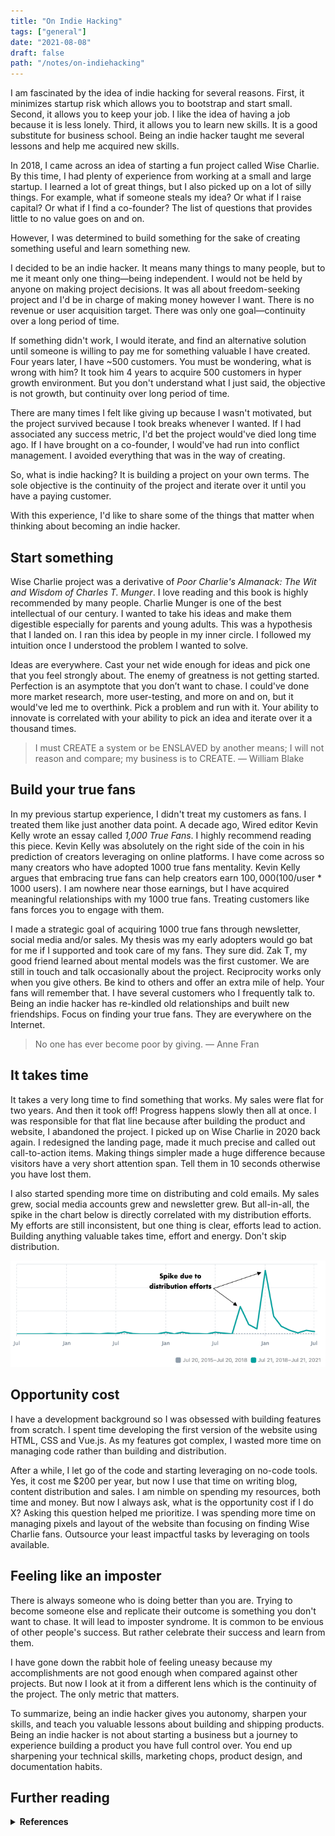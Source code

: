 ```yaml
---
title: "On Indie Hacking"
tags: ["general"]
date: "2021-08-08"
draft: false
path: "/notes/on-indiehacking"
---
```


I am fascinated by the idea of indie hacking for several reasons. First, it minimizes startup risk which allows you to bootstrap and start small. Second, it allows you to keep your job. I like the idea of having a job because it is less lonely. Third, it allows you to learn new skills. It is a good substitute for business school. Being an indie hacker taught me several lessons and help me acquired new skills.

In 2018, I came across an idea of starting a fun project called Wise Charlie. By this time, I had plenty of experience from working at a small and large startup. I learned a lot of great things, but I also picked up on a lot of silly things. For example, what if someone steals my idea? Or what if I raise capital? Or what if I find a co-founder? The list of questions that provides little to no value goes on and on.

However, I was determined to build something for the sake of creating something useful and learn something new.

I decided to be an indie hacker. It means many things to many people, but to me it meant only one thing—being independent. I would not be held by anyone on making project decisions. It was all about freedom-seeking project and I'd be in charge of making money however I want. There is no revenue or user acquisition target. There was only one goal—continuity over a long period of time.

If something didn't work, I would iterate, and find an alternative solution until someone is willing to pay me for something valuable I have created. Four years later, I have ~500 customers. You must be wondering, what is wrong with him? It took him 4 years to acquire 500 customers in hyper growth environment.  But you don't understand what I just said, the objective is not growth, but continuity over long period of time. 

There are many times I felt like giving up because I wasn't motivated, but the project survived because I took breaks whenever I wanted. If I had associated any success metric, I'd bet the project would've died long time ago. If I have brought on a co-founder, I would've had run into conflict management. I avoided everything that was in the way of creating.

So, what is indie hacking? It is building a project on your own terms. The sole objective is the continuity of the project and iterate over it until you have a paying customer.

With this experience, I'd like to share some of the things that matter when thinking about becoming an indie hacker.

## Start something
Wise Charlie project was a derivative of *Poor Charlie's Almanack: The Wit and Wisdom of Charles T. Munger*. I love reading and this book is highly recommended by many people. Charlie Munger is one of the best intellectual of our century. I wanted to take his ideas and make them digestible especially for parents and young adults. This was a hypothesis that I landed on. I ran this idea by people in my inner circle. I followed my intuition once I understood the problem I wanted to solve. 

Ideas are everywhere. Cast your net wide enough for ideas and pick one that you feel strongly about. The enemy of greatness is not getting started. Perfection is an asymptote that you don’t want to chase. I could've done more market research, more user-testing, and more on and on, but it would've led me to overthink. Pick a problem and run with it. Your ability to innovate is correlated with your ability to pick an idea and iterate over it a thousand times.

> I must CREATE a system or be ENSLAVED by another means; I will not reason and compare; my business is to CREATE. — William Blake

## Build your true fans
In my previous startup experience, I didn't treat my customers as fans. I treated them like just another data point. A decade ago, Wired editor Kevin Kelly wrote an essay called *1,000 True Fans*. I highly recommend reading this piece. Kevin Kelly was absolutely on the right side of the coin in his prediction of creators leveraging on online platforms. I have come across so many creators who have adopted 1000 true fans mentality. Kevin Kelly argues that embracing true fans can help creators earn $100,000 ($100/user * 1000 users). I am nowhere near those earnings, but I have acquired meaningful relationships with my 1000 true fans. Treating customers like fans forces you to engage with them.

I made a strategic goal of acquiring 1000 true fans through newsletter, social media and/or sales. My thesis was my early adopters would go bat for me if I supported and took care of my fans. They sure did. Zak T, my good friend learned about mental models was the first customer. We are still in touch and talk occasionally about the project. Reciprocity works only when you give others. Be kind to others and offer an extra mile of help. Your fans will remember that. I have several customers who I frequently talk to. Being an indie hacker has re-kindled old relationships and built new friendships. Focus on finding your true fans. They are everywhere on the Internet.

> No one has ever become poor by giving. — Anne Fran

## It takes time
It takes a very long time to find something that works. My sales were flat for two years. And then it took off! Progress happens slowly then all at once. I was responsible for that flat line because after building the product and website, I abandoned the project. I picked up on Wise Charlie in 2020 back again. I redesigned the landing page, made it much precise and called out call-to-action items. Making things simpler made a huge difference because visitors have a very short attention span. Tell them in 10 seconds otherwise you have lost them.

I also started spending more time on distributing and cold emails. My sales grew, social media accounts grew and newsletter grew. But all-in-all, the spike in the chart below is directly correlated with my distribution efforts. My efforts are still inconsistent, but one thing is clear, efforts lead to action. Building anything valuable takes time, effort and energy. Don't skip distribution.

<img src="../../src/images/wise-charlie-growth.png" alt="wisecharlie-growth"/>

## Opportunity cost
I have a development background so I was obsessed with building features from scratch. I spent time developing the first version of the website using HTML, CSS and Vue.js. As my features got complex, I wasted more time on managing code rather than building and distribution.

After a while, I let go of the code and starting leveraging on no-code tools. Yes, it cost me $200 per year, but now I use that time on writing blog, content distribution and sales. I am nimble on spending my resources, both time and money. But now I always ask, what is the opportunity cost if I do X? Asking this question helped me prioritize. I was spending more time on managing pixels and layout of the website than focusing on finding Wise Charlie fans. Outsource your least impactful tasks by leveraging on tools available.

## Feeling like an imposter
There is always someone who is doing better than you are. Trying to become someone else and replicate their outcome is something you don't want to chase. It will lead to imposter syndrome. It is common to be envious of other people's success. But rather celebrate their success and learn from them.

I have gone down the rabbit hole of feeling uneasy because my accomplishments are not good enough when compared against other projects. But now I look at it from a different lens which is the continuity of the project. The only metric that matters.

To summarize, being an indie hacker gives you autonomy, sharpen your skills, and teach you valuable lessons about building and shipping products. Being an indie hacker is not about starting a business but a journey to experience building a product you have full control over. You end up sharpening your technical skills, marketing chops, product design, and documentation habits.

## Further reading
<details>
    <summary><strong>References</strong></summary>
    <br>

- [Questions to Ask Yourself Before Starting](https://www.indiehackers.com/post/questions-to-ask-yourself-before-starting-9813f617b3)
- [1000 True Fans by Kevin Kelly](https://kk.org/thetechnium/1000-true-fans/)
</details>
<br />
